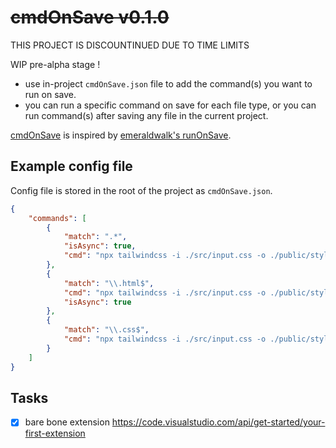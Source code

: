 # ~~cmdOnSave v0.1.0~~

THIS PROJECT IS DISCOUNTINUED DUE TO TIME LIMITS

WIP pre-alpha stage !

- use in-project `cmdOnSave.json` file to add the command(s) you want to run on save.
- you can run a specific command on save for each file type, or you can run command(s) after saving any file in the current project.

[cmdOnSave](https://github.com/abanoubha/cmdOnSave) is inspired by [emeraldwalk's runOnSave](https://github.com/emeraldwalk/vscode-runonsave).

## Example config file

Config file is stored in the root of the project as `cmdOnSave.json`.

```json
{
    "commands": [
        {
            "match": ".*",
            "isAsync": true,
            "cmd": "npx tailwindcss -i ./src/input.css -o ./public/style.css --minify"
        },
        {
            "match": "\\.html$",
            "cmd": "npx tailwindcss -i ./src/input.css -o ./public/style.css --minify",
            "isAsync": true
        },
        {
            "match": "\\.css$",
            "cmd": "npx tailwindcss -i ./src/input.css -o ./public/style.css --minify"
        }
    ]
}
```

## Tasks

- [x] bare bone extension <https://code.visualstudio.com/api/get-started/your-first-extension>
